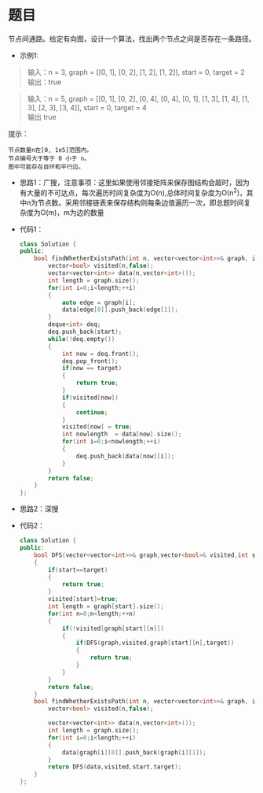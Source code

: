 # 题目
节点间通路。给定有向图，设计一个算法，找出两个节点之间是否存在一条路径。

* 示例1:

 >输入：n = 3, graph = [[0, 1], [0, 2], [1, 2], [1, 2]], start = 0, target = 2<br>
 输出：true

>输入：n = 5, graph = [[0, 1], [0, 2], [0, 4], [0, 4], [0, 1], [1, 3], [1, 4], [1, 3], [2, 3], [3, 4]], start = 0, target = 4<br>
 输出 true

提示：

    节点数量n在[0, 1e5]范围内。
    节点编号大于等于 0 小于 n。
    图中可能存在自环和平行边。

* 思路1：广搜，注意事项：这里如果使用邻接矩阵来保存图结构会超时，因为有大量的不可达点，每次遍历时间复杂度为O(n),总体时间复杂度为O(n<sup>2</sup>)，其中n为节点数。采用邻接链表来保存结构则每条边值遍历一次，即总题时间复杂度为O(m)，m为边的数量
* 代码1：
    ```C++
    class Solution {
    public:
        bool findWhetherExistsPath(int n, vector<vector<int>>& graph, int start, int target) {
            vector<bool> visited(n,false);
            vector<vector<int>> data(n,vector<int>());
            int length = graph.size();
            for(int i=0;i<length;++i)
            {
                auto edge = graph[i];
                data[edge[0]].push_back(edge[1]);
            }
            deque<int> deq;
            deq.push_back(start);
            while(!deq.empty())
            {
                int now = deq.front();
                deq.pop_front();
                if(now == target)
                {
                    return true;
                }
                if(visited[now])
                {
                    continue;
                }
                visited[now] = true;
                int nowlength  = data[now].size();
                for(int i=0;i<nowlength;++i)
                {
                    deq.push_back(data[now][i]);
                }
            }
            return false;
        }
    };
    ```

* 思路2：深搜

* 代码2：
    ```C++
    class Solution {
    public:
        bool DFS(vector<vector<int>>& graph,vector<bool>& visited,int start,int target)
        {
            if(start==target)
            {
                return true;
            }
            visited[start]=true;
            int length = graph[start].size();
            for(int n=0;n<length;++n)
            {
                if(!visited[graph[start][n]])
                {
                    if(DFS(graph,visited,graph[start][n],target))
                    {
                        return true;
                    }
                }
            }
            return false;
        }
        bool findWhetherExistsPath(int n, vector<vector<int>>& graph, int start, int target) {
            vector<bool> visited(n,false);

            vector<vector<int>> data(n,vector<int>());
            int length = graph.size();
            for(int i=0;i<length;++i)
            {
                data[graph[i][0]].push_back(graph[i][1]);
            }
            return DFS(data,visited,start,target);
        }
    };
    ```
